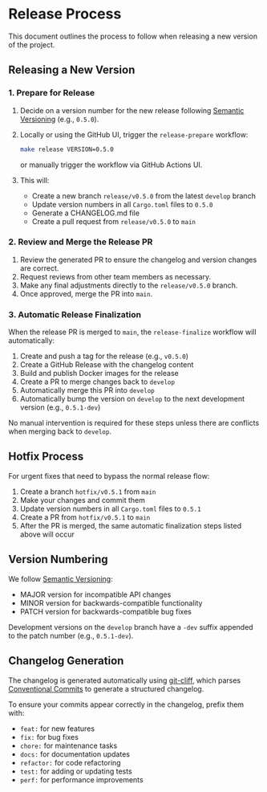 # Release Process

This document outlines the process to follow when releasing a new version of the project.

## Releasing a New Version

### 1. Prepare for Release

1. Decide on a version number for the new release following [Semantic Versioning](https://semver.org/) (e.g., `0.5.0`).

2. Locally or using the GitHub UI, trigger the `release-prepare` workflow:
   ```bash
   make release VERSION=0.5.0
   ```
   or manually trigger the workflow via GitHub Actions UI.

3. This will:
   - Create a new branch `release/v0.5.0` from the latest `develop` branch
   - Update version numbers in all `Cargo.toml` files to `0.5.0`
   - Generate a CHANGELOG.md file
   - Create a pull request from `release/v0.5.0` to `main`

### 2. Review and Merge the Release PR

1. Review the generated PR to ensure the changelog and version changes are correct.
2. Request reviews from other team members as necessary.
3. Make any final adjustments directly to the `release/v0.5.0` branch.
4. Once approved, merge the PR into `main`.

### 3. Automatic Release Finalization

When the release PR is merged to `main`, the `release-finalize` workflow will automatically:

1. Create and push a tag for the release (e.g., `v0.5.0`)
2. Create a GitHub Release with the changelog content
3. Build and publish Docker images for the release
4. Create a PR to merge changes back to `develop`
5. Automatically merge this PR into `develop`
6. Automatically bump the version on `develop` to the next development version (e.g., `0.5.1-dev`)

No manual intervention is required for these steps unless there are conflicts when merging back to `develop`.

## Hotfix Process

For urgent fixes that need to bypass the normal release flow:

1. Create a branch `hotfix/v0.5.1` from `main`
2. Make your changes and commit them
3. Update version numbers in all `Cargo.toml` files to `0.5.1`
4. Create a PR from `hotfix/v0.5.1` to `main`
5. After the PR is merged, the same automatic finalization steps listed above will occur

## Version Numbering

We follow [Semantic Versioning](https://semver.org/):

- MAJOR version for incompatible API changes
- MINOR version for backwards-compatible functionality
- PATCH version for backwards-compatible bug fixes

Development versions on the `develop` branch have a `-dev` suffix appended to the patch number (e.g., `0.5.1-dev`).

## Changelog Generation

The changelog is generated automatically using [git-cliff](https://github.com/orhun/git-cliff), which parses [Conventional Commits](https://www.conventionalcommits.org/) to generate a structured changelog.

To ensure your commits appear correctly in the changelog, prefix them with:

- `feat:` for new features
- `fix:` for bug fixes
- `chore:` for maintenance tasks
- `docs:` for documentation updates
- `refactor:` for code refactoring
- `test:` for adding or updating tests
- `perf:` for performance improvements 